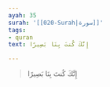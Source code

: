 ```yaml
---
ayah: 35
surah: '[[020-Surah|سورة]]'
tags:
- quran
text: إِنَّكَ كُنتَ بِنَا بَصِيرًا

---
```

> إِنَّكَ كُنتَ بِنَا بَصِيرًا

